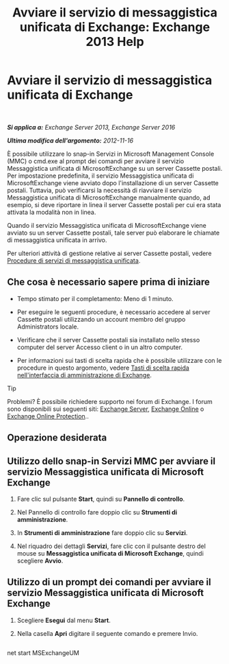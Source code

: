 ﻿---
title: 'Avviare il servizio di messaggistica unificata di Exchange: Exchange 2013 Help'
TOCTitle: Avviare il servizio di messaggistica unificata di Exchange
ms:assetid: b54008e6-172e-4435-8516-57cff740e89c
ms:mtpsurl: https://technet.microsoft.com/it-it/library/Bb124330(v=EXCHG.150)
ms:contentKeyID: 50555669
ms.date: 05/22/2018
mtps_version: v=EXCHG.150
ms.translationtype: MT
---

# Avviare il servizio di messaggistica unificata di Exchange

 

_**Si applica a:** Exchange Server 2013, Exchange Server 2016_

_**Ultima modifica dell'argomento:** 2012-11-16_

È possibile utilizzare lo snap-in Servizi in Microsoft Management Console (MMC) o cmd.exe al prompt dei comandi per avviare il servizio Messaggistica unificata di MicrosoftExchange su un server Cassette postali. Per impostazione predefinita, il servizio Messaggistica unificata di MicrosoftExchange viene avviato dopo l'installazione di un server Cassette postali. Tuttavia, può verificarsi la necessità di riavviare il servizio Messaggistica unificata di MicrosoftExchange manualmente quando, ad esempio, si deve riportare in linea il server Cassette postali per cui era stata attivata la modalità non in linea.

Quando il servizio Messaggistica unificata di MicrosoftExchange viene avviato su un server Cassette postali, tale server può elaborare le chiamate di messaggistica unificata in arrivo.

Per ulteriori attività di gestione relative ai server Cassette postali, vedere [Procedure di servizi di messaggistica unificata](um-services-procedures-exchange-2013-help.md).

## Che cosa è necessario sapere prima di iniziare

  - Tempo stimato per il completamento: Meno di 1 minuto.

  - Per eseguire le seguenti procedure, è necessario accedere al server Cassette postali utilizzando un account membro del gruppo Administrators locale.

  - Verificare che il server Cassette postali sia installato nello stesso computer del server Accesso client o in un altro computer.

  - Per informazioni sui tasti di scelta rapida che è possibile utilizzare con le procedure in questo argomento, vedere [Tasti di scelta rapida nell'interfaccia di amministrazione di Exchange](keyboard-shortcuts-in-the-exchange-admin-center-exchange-online-protection-help.md).


> [!TIP]
> Problemi? È possibile richiedere supporto nei forum di Exchange. I forum sono disponibili sui seguenti siti: <A href="https://go.microsoft.com/fwlink/p/?linkid=60612">Exchange Server</A>, <A href="https://go.microsoft.com/fwlink/p/?linkid=267542">Exchange Online</A> o <A href="https://go.microsoft.com/fwlink/p/?linkid=285351">Exchange Online Protection</A>..



## Operazione desiderata

## Utilizzo dello snap-in Servizi MMC per avviare il servizio Messaggistica unificata di Microsoft Exchange

1.  Fare clic sul pulsante **Start**, quindi su **Pannello di controllo**.

2.  Nel Pannello di controllo fare doppio clic su **Strumenti di amministrazione**.

3.  In **Strumenti di amministrazione** fare doppio clic su **Servizi**.

4.  Nel riquadro dei dettagli **Servizi**, fare clic con il pulsante destro del mouse su **Messaggistica unificata di Microsoft Exchange**, quindi scegliere **Avvio**.

## Utilizzo di un prompt dei comandi per avviare il servizio Messaggistica unificata di Microsoft Exchange

1.  Scegliere **Esegui** dal menu **Start**.

2.  Nella casella **Apri** digitare il seguente comando e premere Invio.
    
    ```powershell
net start MSExchangeUM
```

